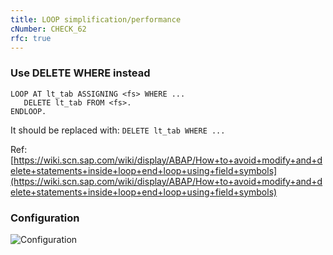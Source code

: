 ```yaml
---
title: LOOP simplification/performance
cNumber: CHECK_62
rfc: true
---
```


### Use DELETE WHERE instead
```
LOOP AT lt_tab ASSIGNING <fs> WHERE ...
   DELETE lt_tab FROM <fs>.
ENDLOOP.
```

It should be replaced with:
`DELETE lt_tab WHERE ...`

Ref: [https://wiki.scn.sap.com/wiki/display/ABAP/How+to+avoid+modify+and+delete+statements+inside+loop+end+loop+using+field+symbols](https://wiki.scn.sap.com/wiki/display/ABAP/How+to+avoid+modify+and+delete+statements+inside+loop+end+loop+using+field+symbols)


### Configuration
![Configuration](/img/default_conf.png)